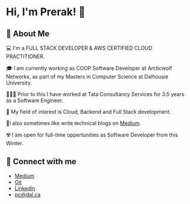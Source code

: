 # Hi, I'm Prerak! 👋

## 🚀 About Me

💻 I'm a FULL STACK DEVELOPER & AWS CERTIFIED CLOUD PRACTITIONER.

🎓 I am currently working as COOP Software Developer at Arcticwolf Networks, as part of my Masters in Computer Science at Dalhousie University.

👨🏻‍💻 Prior to this I have worked at Tata Consultancy Services for 3.5 years as a Software Engineer.

💫 My field of interest is Cloud, Backend and Full Stack development.

📝I also sometimes like write technical blogs on [Medium](https://medium.com/@prerakchoksi).

☢️ I am open for full-time oppertunities as Software Developer from this Winter.

## 🔗 Connect with me

- [Medium](https://medium.com/@prerakchoksi)
- [Git](https://github.com/prerak13)
- [Linkedin](https://www.linkedin.com/in/prerak13/)
- pc@dal.ca
